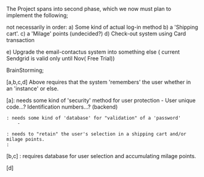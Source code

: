 The Project spans into second phase, which we now must plan to implement the following;

not necessarily in order:
a) Some kind of actual log-in method
b) a 'Shipping cart'.
c) a 'Milage' points (undecided?)
d) Check-out system using Card transaction

e) Upgrade the email-contactus system into something else ( current Sendgrid is valid only until Nov( Free Trial))




BrainStorming;

[a,b,c,d] Above requires that the system 'remembers' the user 
whether in an 'instance' or else.

[a]: needs some kind of 'security' method for user protection
        - User unique code...? Identification numbers...? (backend)

    : needs some kind of 'database' for "validation" of a 'password'
        - 
        
    : needs to "retain" the user's selection in a shipping cart and/or milage points.
    : 

[b,c] : requires database for user selection and accumulating milage points.

[d]
